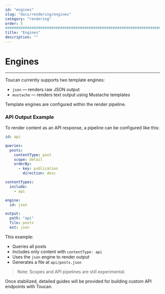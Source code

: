 ```yaml
---
id: "engines"
slug: "docs/rendering/engines"
category: "rendering"
order: 5
################################################################################
title: "Engines"
description: ""
---
```


# Engines
---

Toucan currently supports two template engines:

- `json` — renders raw JSON output
- `mustache` — renders text output using Mustache templates

Template engines are configured within the render pipeline.


### API Output Example

To render content as an API response, a pipeline can be configured like this:

```yaml
id: api

queries:
  posts:
    contentType: post
    scope: detail
    orderBy:
      - key: publication
        direction: desc

contentTypes:
  include:
    - api

engine:
  id: json

output:
  path: "api"
  file: posts
  ext: json
```

This example:
- Queries all posts
- Includes only content with `contentType: api`
- Uses the `json` engine to render output
- Generates a file at `api/posts.json`

> Note: Scopes and API pipelines are still experimental.

Once stabilized, detailed guides will be provided for building custom API endpoints with Toucan.
